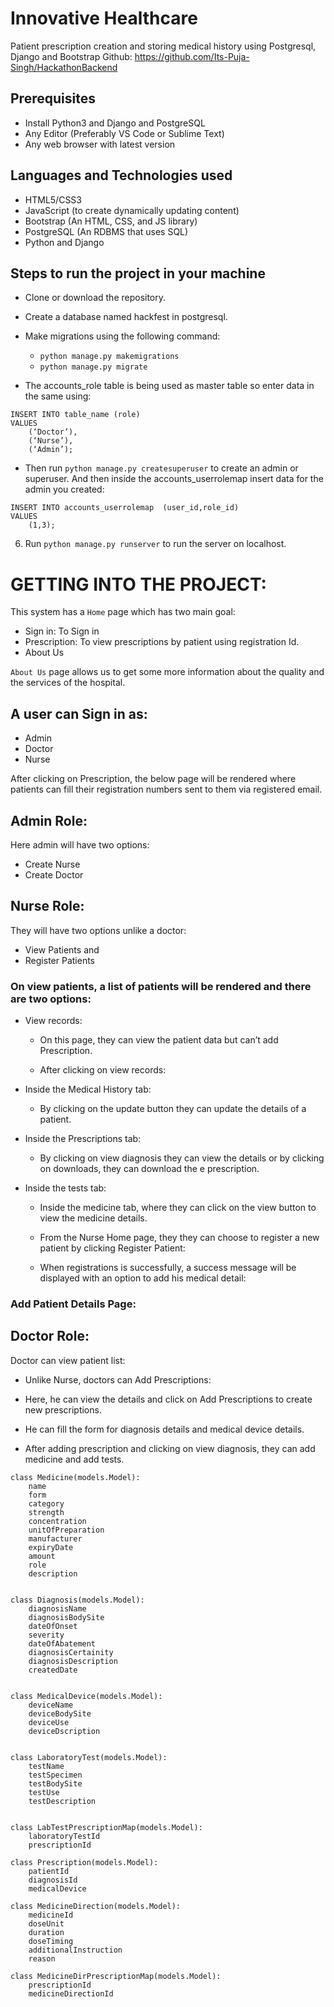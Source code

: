 # Innovative Healthcare

Patient prescription creation and storing medical history using Postgresql, Django and Bootstrap
Github: https://github.com/Its-Puja-Singh/HackathonBackend

## Prerequisites
* Install Python3 and Django and PostgreSQL
* Any Editor (Preferably VS Code or Sublime Text)
* Any web browser with latest version

## Languages and Technologies used
* HTML5/CSS3
* JavaScript (to create dynamically updating content)
* Bootstrap (An HTML, CSS, and JS library)
* PostgreSQL (An RDBMS that uses SQL)
* Python and Django

## Steps to run the project in your machine
* Clone or download the repository.
* Create a database named hackfest in postgresql.
* Make migrations using the following command:
    * `python manage.py makemigrations`
    * `python manage.py migrate`


* The accounts_role table is being used as master table so enter data in the same using:

```
INSERT INTO table_name (role)
VALUES
    (‘Doctor’),
    (‘Nurse’),
    (‘Admin’);
```
* Then run `python manage.py createsuperuser` to create an admin or superuser.
And then inside the accounts_userrolemap insert data for the admin you created:
```
INSERT INTO accounts_userrolemap  (user_id,role_id)
VALUES
    (1,3);
```
6. Run `python manage.py runserver` to run the server on localhost.


# GETTING INTO THE PROJECT:
This system has a `Home` page which has two main goal:

* Sign in: To Sign in
* Prescription: To view prescriptions by patient using registration Id.
* About Us
  

`About Us` page  allows us to get some more information about the quality and the services of the hospital.
  

## A user can Sign in as:

* Admin
* Doctor 
* Nurse
  

After clicking on Prescription, the below page will be rendered where patients can fill their registration numbers sent to them via registered email.
  

## Admin Role:
Here admin will have two options:
* Create Nurse
* Create Doctor
  

## Nurse Role:
They will have two options unlike a doctor:
*  View Patients and 
* Register Patients
  



### On view patients, a list of patients will be rendered and there are two options:
* View records: 
    * On this page, they can view the patient data but can’t add Prescription.
  

    * After clicking on view records:
  

* Inside the Medical History tab: 
    * By clicking on the update button they can update the details of a patient.
  

* Inside the Prescriptions tab:
    * By clicking on view diagnosis they can view the details or by clicking on downloads, they can download the e prescription.
  

  

* Inside the tests tab:
  

    * Inside the medicine tab, where they can click on the view button to view the medicine details.
  

    * From the Nurse Home page, they they can choose to register a new patient by clicking Register Patient:
  

    * When registrations is successfully, a success message will be displayed with an option to add his medical detail:
  

### Add Patient Details Page:
  



## Doctor Role:
Doctor can view patient list:
  

* Unlike Nurse, doctors can Add Prescriptions:
  



* Here, he can view the details and click on Add Prescriptions to create new prescriptions.
* He can fill the form for diagnosis details and medical device details.
  





* After adding prescription and clicking on view diagnosis, they can add medicine and add tests.
  




```
class Medicine(models.Model):
    name 
    form    
    category 
    strength     
    concentration 
    unitOfPreparation 
    manufacturer 
    expiryDate 
    amount 
    role 
    description 
```
```

class Diagnosis(models.Model):
    diagnosisName 
    diagnosisBodySite     
    dateOfOnset 
    severity 
    dateOfAbatement 
    diagnosisCertainity
    diagnosisDescription  
    createdDate  
```
```

class MedicalDevice(models.Model):
    deviceName 
    deviceBodySite 
    deviceUse 
    deviceDscription 
```
```

class LaboratoryTest(models.Model):
    testName 
    testSpecimen 
    testBodySite 
    testUse 
    testDescription 
```
```

class LabTestPrescriptionMap(models.Model):
    laboratoryTestId     
    prescriptionId 

```
```
class Prescription(models.Model):
    patientId 
    diagnosisId 
    medicalDevice 

```
```
class MedicineDirection(models.Model):
    medicineId 
    doseUnit
    duration     
    doseTiming 
    additionalInstruction 
    reason 
```
```
class MedicineDirPrescriptionMap(models.Model):
    prescriptionId     
    medicineDirectionId
```
